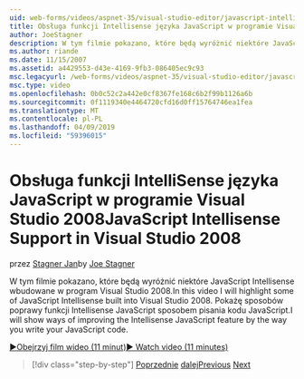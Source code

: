 ```yaml
---
uid: web-forms/videos/aspnet-35/visual-studio-editor/javascript-intellisense-support-in-visual-studio-2008
title: Obsługa funkcji Intellisense języka JavaScript w programie Visual Studio 2008 | Dokumentacja firmy Microsoft
author: JoeStagner
description: W tym filmie pokazano, które będą wyróżnić niektóre JavaScript Intellisense wbudowane w program Visual Studio 2008. Pokażę sposobów poprawy featu Intellisense JavaScript...
ms.author: riande
ms.date: 11/15/2007
ms.assetid: a4429553-d43e-4169-9fb3-086405ec9c93
msc.legacyurl: /web-forms/videos/aspnet-35/visual-studio-editor/javascript-intellisense-support-in-visual-studio-2008
msc.type: video
ms.openlocfilehash: 0b0c52c2a442e0cf8367fe168c6b2f99b1126a6b
ms.sourcegitcommit: 0f1119340e4464720cfd16d0ff15764746ea1fea
ms.translationtype: MT
ms.contentlocale: pl-PL
ms.lasthandoff: 04/09/2019
ms.locfileid: "59396015"
---
```

# <a name="javascript-intellisense-support-in-visual-studio-2008"></a><span data-ttu-id="fd9be-104">Obsługa funkcji IntelliSense języka JavaScript w programie Visual Studio 2008</span><span class="sxs-lookup"><span data-stu-id="fd9be-104">JavaScript Intellisense Support in Visual Studio 2008</span></span>

<span data-ttu-id="fd9be-105">przez [Stagner Jan](https://github.com/JoeStagner)</span><span class="sxs-lookup"><span data-stu-id="fd9be-105">by [Joe Stagner](https://github.com/JoeStagner)</span></span>

<span data-ttu-id="fd9be-106">W tym filmie pokazano, które będą wyróżnić niektóre JavaScript Intellisense wbudowane w program Visual Studio 2008.</span><span class="sxs-lookup"><span data-stu-id="fd9be-106">In this video I will highlight some of JavaScript Intellisense built into Visual Studio 2008.</span></span> <span data-ttu-id="fd9be-107">Pokażę sposobów poprawy funkcji Intellisense JavaScript sposobem pisania kodu JavaScript.</span><span class="sxs-lookup"><span data-stu-id="fd9be-107">I will show ways of improving the Intellisense JavaScript feature by the way you write your JavaScript code.</span></span>

[<span data-ttu-id="fd9be-108">&#9654;Obejrzyj film wideo (11 minut)</span><span class="sxs-lookup"><span data-stu-id="fd9be-108">&#9654; Watch video (11 minutes)</span></span>](https://channel9.msdn.com/Blogs/ASP-NET-Site-Videos/javascript-intellisense-support-in-visual-studio-2008)

> [!div class="step-by-step"]
> <span data-ttu-id="fd9be-109">[Poprzednie](new-designer-support-in-visual-studio-2008.md)
> [dalej](javascript-debugging-in-visual-studio-2008.md)</span><span class="sxs-lookup"><span data-stu-id="fd9be-109">[Previous](new-designer-support-in-visual-studio-2008.md)
[Next](javascript-debugging-in-visual-studio-2008.md)</span></span>
